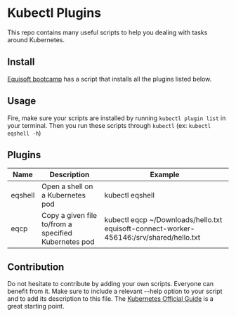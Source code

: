 # Kubectl Plugins
This repo contains many useful scripts to help you dealing with tasks around Kubernetes.

## Install
[Equisoft bootcamp](https://github.com/kronostechnologies/bootcamp/tree/master/k8s) has a script that installs all the plugins listed below.

## Usage
Fire, make sure your scripts are installed by running `kubectl plugin list` in your terminal. Then you run these scripts through `kubectl` (ex: `kubectl eqshell -h`)

## Plugins
| Name    | Description                                          | Example                                                                                 |
|---------|------------------------------------------------------|-----------------------------------------------------------------------------------------|
| eqshell | Open a shell on a Kubernetes pod                     | kubectl eqshell                                                                         |
| eqcp    | Copy a given file to/from a specified Kubernetes pod | kubectl eqcp ~/Downloads/hello.txt equisoft-connect-worker-456146:/srv/shared/hello.txt |

## Contribution
Do not hesitate to contribute by adding your own scripts. Everyone can benefit from it.
Make sure to include a relevant --help option to your script and to add its description to this file.
The [Kubernetes Official Guide](https://kubernetes.io/docs/tasks/extend-kubectl/kubectl-plugins/) is a great starting point.
